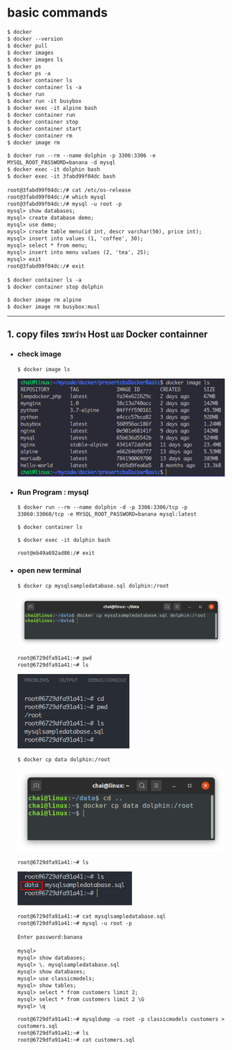 # basic commands
```
$ docker
$ docker --version
$ docker pull
$ docker images
$ docker images ls
$ docker ps
$ docker ps -a
$ docker container ls 
$ docker container ls -a
$ docker run
$ docker run -it busybox
$ docker exec -it alpine bash
$ docker container run
$ docker container stop
$ docker container start
$ docker container rm
$ docker image rm
```


```
$ docker run --rm --name dolphin -p 3306:3306 -e MYSQL_ROOT_PASSWORD=banana -d mysql
$ docker exec -it dolphin bash
$ docker exec -it 3fabd99f04dc bash

root@3fabd99f04dc:/# cat /etc/os-release 
root@3fabd99f04dc:/# which mysql
root@3fabd99f04dc:/# mysql -u root -p
mysql> show databases;
mysql> create database demo;
mysql> use demo;
mysql> create table menu(id int, descr varchar(50), price int);
mysql> insert into values (1, 'coffee', 30);
mysql> select * from menu;
mysql> insert into menu values (2, 'tea', 25);
mysql> exit
root@3fabd99f04dc:/# exit

$ docker container ls -a
$ docker container stop dolphin
```

```
$ docker image rm alpine
$ docker image rm busybox:musl
```
---
## 1. copy files ระหว่าง Host และ Docker containner
* ### check image
    ```
    $ docker image ls
    ```
    ![](./image_for_readme/docker_image_ls.png)
* ### Run Program : mysql
    ```
    $ docker run --rm --name dolphin -d -p 3306:3306/tcp -p 33060:33060/tcp -e MYSQL_ROOT_PASSWORD=banana mysql:latest
    ```
    ```
    $ docker container ls
    ```
    ```
    $ docker exec -it dolphin bash
    ```
    ```
    root@eb49a692ad86:/# exit
    ```
* ### open new terminal
    ```
    $ docker cp mysqlsampledatabase.sql dolphin:/root
    ```
    ![](./image_for_readme/copy_sql_files_form_myUbutu_to_mysql.png)
    ```
    root@6729dfa91a41:~# pwd
    root@6729dfa91a41:~# ls
    ```
    ![](./image_for_readme/show_data_in_mysql.png)

    ```
    $ docker cp data dolphin:/root
    ```
    ![](./image_for_readme/copy_all_folder.png)

    ```
    root@6729dfa91a41:~# ls
    ```
    ![](./image_for_readme/show_data_folder_mysql.png)

    ```
    root@6729dfa91a41:~# cat mysqlsampledatabase.sql
    root@6729dfa91a41:~# mysql -u root -p

    Enter password:banana

    mysql>
    mysql> show databases;
    mysql> \. mysqlsampledatabase.sql
    mysql> show databases;
    mysql> use classicmodels;
    mysql> show tables;
    mysql> select * from customers limit 2;
    mysql> select * from customers limit 2 \G
    mysql> \q
    ```
    ```
    root@6729dfa91a41:~# mysqldump -u root -p classicmodels customers > customers.sql
    root@6729dfa91a41:~# ls
    root@6729dfa91a41:~# cat customers.sql
    ```





